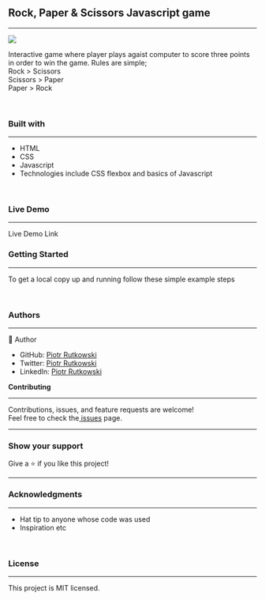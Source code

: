 <h2><b>Rock, Paper & Scissors Javascript game</b></h2>
<hr>
<img src="https://user-images.githubusercontent.com/73229242/114895982-3a513d00-9e10-11eb-887f-163e20512b30.png">

<br>
<p>Interactive game where player plays agaist computer to score three points in order to win the game. Rules are simple; <br>
Rock > Scissors<br>
Scissors > Paper<br>
Paper > Rock<br>
</p><br>
<h3><b>Built with</b></h3>
<hr>
<ul>
  <li>HTML</li> 
  <li>CSS</li>
  <li>Javascript</li>
  <li>Technologies include CSS flexbox and basics of Javascript</li>
</ul>
<br>
<h3><b>Live Demo</b></h3>
<hr>
<https://coolczycki.github.io/RPS-game/">Live Demo Link</a><br>
<h3><b>Getting Started</b></h3>
<hr>
<p>To get a local copy up and running follow these simple example steps</p>
<br>
                           
                                                       
<h3><b>Authors</b></h3>
<hr>
 👤 Author<br>
   
<ul>
  <li>GitHub: <a href="https://github.com/Loosescrew022">Piotr Rutkowski</a></li>
  <li>Twitter: <a href="https://twitter.com/P_Rutkowski022">Piotr Rutkowski</a></li>
  <li>LinkedIn: <a href="https://www.linkedin.com/in/piotr-rutkowski-145004207/">Piotr Rutkowski</a></li>
</ul  

<h3><b>Contributing</b></h3>
<hr>
Contributions, issues, and feature requests are welcome!<br>
Feel free to check the<a href="https://coolczycki.github.io/RPS-game/"> issues</a> page.
<hr>
<h3><b>Show your support</b></h3>
Give a ⭐️ if you like this project!<hr>

<h3><b>Acknowledgments</b></h3>
<hr>
<ul>
  <li>Hat tip to anyone whose code was used</li>
  <li>Inspiration etc</li>
</ul>
<br>
<h3><b>License</b></h3>
<hr>
This project is MIT licensed.
